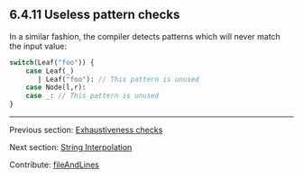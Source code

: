 ## 6.4.11 Useless pattern checks

In a similar fashion, the compiler detects patterns which will never match the input value:

```haxe
switch(Leaf("foo")) {
    case Leaf(_)
       | Leaf("foo"): // This pattern is unused
    case Node(l,r):
    case _: // This pattern is unused
}
```

---

Previous section: [Exhaustiveness checks](lf-pattern-matching-exhaustiveness.md)

Next section: [String Interpolation](lf-string-interpolation.md)

Contribute: [fileAndLines](https://github.com/HaxeFoundation/HaxeManual/blob/master/06-language-features.tex#L273-273)